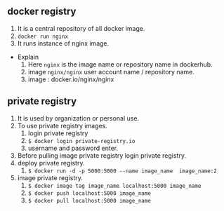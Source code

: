 ## docker registry 
1. It is a central repository of all docker image.  
1. `docker run nginx`  
1. It runs instance of nginx image.  

* Explain 
    1. Here `nginx` is the image name or repository name in dockerhub.    
    1. image `nginx/nginx` user account name / repository name.  
    1. image : docker.io/nginx/nginx   
    
## private registry 
1. It is used by organization or personal use.  
1. To use private registry images. 
    1. login private registry  
    1. `$ docker login private-registry.io`  
    1. username and password enter.  
1. Before pulling image private registry login private registry.  
1. deploy private registry.  
    1. `$ docker run -d -p 5000:5000 --name image_name  image_name:2`   
1. image private registry.  
    1. `$ docker image tag image_name localhost:5000 image_name`  
    1. `$ docker push localhost:5000 image_name`
    1. `$ docker pull localhost:5000 image_name`
    